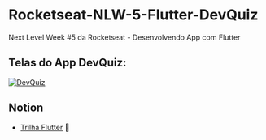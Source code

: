 # Rocketseat-NLW-5-Flutter-DevQuiz
Next Level Week #5 da Rocketseat - Desenvolvendo App com Flutter

## Telas do App DevQuiz:

<a href="https://ibb.co/yWwTCwN"><img src="https://i.ibb.co/4P6yL6F/DevQuiz.png" alt="DevQuiz" border="0"></a>

## Notion 
- [Trilha Flutter](https://www.notion.so/Trilha-Flutter-a306b8d8751b4f76a7a1fc8f29db6d65) 🚀

